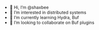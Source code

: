 - 👋 Hi, I’m @shaxbee
- 👀 I’m interested in distributed systems
- 🌱 I’m currently learning Hydra, Buf
- 💞️ I’m looking to collaborate on Buf plugins
